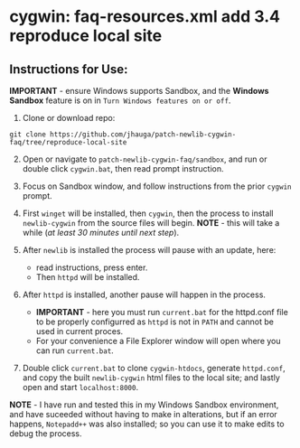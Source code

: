 # cygwin: faq-resources.xml add 3.4 reproduce local site

## Instructions for Use:

**IMPORTANT** - ensure Windows supports Sandbox, and the **Windows Sandbox**
feature is on in `Turn Windows features on or off`.

1. Clone or download repo:

`git clone https://github.com/jhauga/patch-newlib-cygwin-faq/tree/reproduce-local-site`

2. Open or navigate to `patch-newlib-cygwin-faq/sandbox`, and run or double click
`cygwin.bat`, then read prompt instruction.

3. Focus on Sandbox window, and follow instructions from the prior
`cygwin` prompt.

4. First `winget` will be installed, then `cygwin`, then the process to install `newlib-cygwin` from 
the source files will begin. **NOTE** - this will take a while (*at least 30 minutes until next step*).

5. After `newlib` is installed the process will pause with an update, here:
   - read instructions, press enter.
   - Then `httpd` will be installed.

6. After `httpd` is installed, another pause will happen in the process.
   - **IMPORTANT** - here you must run `current.bat` for the httpd.conf file to be properly configurred
   as `httpd` is not in `PATH` and cannot be used in current proces. 
   - For your convenience a File Explorer window will open where you can run `current.bat`.

7. Double click `current.bat` to clone `cygwin-htdocs`, generate `httpd.conf`, and copy the built
`newlib-cygwin` html files to the local site; and lastly open and start `localhost:8000`.

**NOTE** - I have run and tested this in my Windows Sandbox environment, and have suceeded without
having to make in alterations, but if an error happens, `Notepadd++` was also installed; so you can
use it to make edits to debug the process.